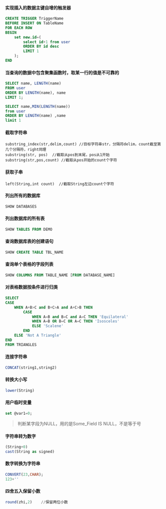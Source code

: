 #### 实现插入的数据主键自增的触发器

```sql
CREATE TRIGGER TriggerName 
BEFORE INSERT ON TableName
FOR EACH ROW
BEGIN
	set new.id=(
		select id+1 from user 
		ORDER BY id desc
		LIMIT 1
	);
END
```

#### 当查询的数据中包含聚集函数时，取某一行的值是不可靠的

```sql
SELECT name, LENGTH(name)
FROM user 
ORDER BY LENGTH(name), name 
LIMIT 1;

SELECT name,MIN(LENGTH(name))
from user
ORDER BY LENGTH(name) ,name
limit 1
```

#### 截取字符串

```
substring_index(str,delim,count) //目标字符串str，分隔符delim，count截至第几个分隔符，right同理
substring(str, pos)  //截取从pos到末尾，pos从1开始
substring(str,pos,count) //截取从pos开始的count个字符
```

#### 获取子串

```
left(String,int count)	//截取String左边count个字符
```

#### 列出所有的数据库

```sql
SHOW DATABASES
```

#### 列出数据库的所有表

```SQL
SHOW TABLES FROM DEMO
```

#### 查询数据库表的创建语句

```SQL
SHOW CREATE TABLE TBL_NAME
```

#### 查询单个表格的字段列表

```sql
SHOW COLUMNS FROM TABLE_NAME [FROM DATABASE_NAME]
```

#### 对表格数据按条件进行归类

```sql
SELECT
CASE 
    WHEN A+B>C and B+C>A and A+C>B THEN
        CASE 
            WHEN A=B and B=C and A=C THEN 'Equilateral'
            WHEN A=B OR B=C OR A=C THEN 'Isosceles'
            ELSE 'Scalene'
        END
    ELSE 'Not A Triangle'
END       
FROM TRIANGLES
```

#### 连接字符串

```sql
CONCAT(string1,string2)
```

#### 转换大小写

```sql
lower(String)
```

#### 用户临时变量

```sql
set @var1=0;
```

> 判断某字段为NULL，用的是Some_Field  IS  NULL，不是等于号

#### 字符串转为数字

```sql
(String+0)
cast(String as signed)
```

#### 数字转换为字符串

```sql
CONVERT(23,CHAR);  
123+''
```



#### 四舍五入保留小数

```sql
round(zhi,2)	//保留两位小数
```

